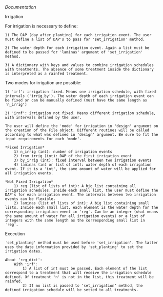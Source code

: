 *Documentation*


Irrigation

For irrigation is necessary to define:

    1) The DAP (day after planting) for each irrigation event. The user must define a list of DAP's to pass for 'set_irrigation' method.

    2) The water depth for each irrigation event. Again a list must be defined to be passed for 'laminas' argument of 'set_irrigation' method.

    3) A dictionary with keys and values to combine irrigation schedules with treatments. The absence of some treatment inside the dictionary is interpreted as a rainfed treatment.

Two modes for irrigation are possible:

    1) 'irf': irrigation fixed. Means one irrigation schedule, with fixed intervals ('irrig_by'). The water depth of each irrigation event can be fixed or can be manually defined (must have the same length as 'n_irrig')

    2) 'irnf': irrigation not fixed. Means different irrigation schedule, with intervals defined by the user.

    The user will define the 'mode' for irrigation in 'design' argument on the creation of the File object. Different routines will be called according to what was defined in 'design' argument. Be sure to fit the input requirements for each 'mode'.

    *Fixed Irrigation*
        1) n_irrig (int): number of irrigation events
        2) from_irrig (int): DAP of the first irrigation event
        3) by_irrig (int): fixed interval between two irrigation events
        4) laminas (int or list of int): water depth of each irrigation event. If it is a 'int', the same amount of water will be applied for all irrigation events.

    *Not Fixed Irrigation*
        1) reg (list of lists of int): A big list containing all irrigation schedules. Inside each small list, the user must define the DAP's for each irrigation event. The intervals between two irrigation events can be flexible.
        2) laminas (list of lists of int): A big list containing small lists. Inside each small list, each element is the water depth for the corresponding irrigation event in 'reg'. Can be an integer (what means the same amount of water for all irrigation events) or a list of integers with the same length as the corresponding small list in 'reg'.

Execution

    'set_planting' method must be used before 'set_irrigation'. The latter uses the date information provided by 'set_planting' to set the irrigation dates.

    About 'reg_dict':
        With 'irf':
            1) A list of int must be passed. Each element of the list correspond to a treatment that will receive the irrigation schedule defined. Of treatment 'n' is not in the list, this treatment will be rainfed.
            2) If no list is passed to 'set_irrigation' method, the defined irrigation schedule will be setted to all treatments.



